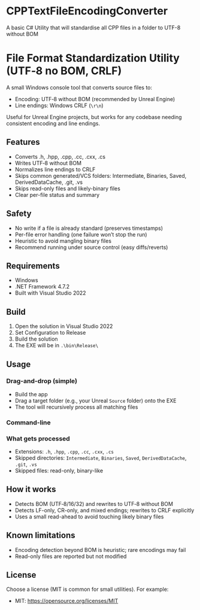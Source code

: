 ﻿# CPPTextFileEncodingConverter
A basic C# Utility that will standardise all CPP files in a folder to UTF-8 without BOM

# File Format Standardization Utility (UTF‑8 no BOM, CRLF)

A small Windows console tool that converts source files to:
- Encoding: UTF‑8 without BOM (recommended by Unreal Engine)
- Line endings: Windows CRLF (`\r\n`)

Useful for Unreal Engine projects, but works for any codebase needing consistent encoding and line endings.

## Features
- Converts .h, .hpp, .cpp, .cc, .cxx, .cs
- Writes UTF‑8 without BOM
- Normalizes line endings to CRLF
- Skips common generated/VCS folders: Intermediate, Binaries, Saved, DerivedDataCache, .git, .vs
- Skips read-only files and likely-binary files
- Clear per-file status and summary

## Safety
- No write if a file is already standard (preserves timestamps)
- Per-file error handling (one failure won’t stop the run)
- Heuristic to avoid mangling binary files
- Recommend running under source control (easy diffs/reverts)

## Requirements
- Windows
- .NET Framework 4.7.2
- Built with Visual Studio 2022

## Build
1. Open the solution in Visual Studio 2022
2. Set Configuration to Release
3. Build the solution
4. The EXE will be in `.\bin\Release\`

## Usage

### Drag-and-drop (simple)
- Build the app
- Drag a target folder (e.g., your Unreal `Source` folder) onto the EXE
- The tool will recursively process all matching files

### Command-line

### What gets processed
- Extensions: `.h`, `.hpp`, `.cpp`, `.cc`, `.cxx`, `.cs`
- Skipped directories: `Intermediate`, `Binaries`, `Saved`, `DerivedDataCache`, `.git`, `.vs`
- Skipped files: read-only, binary-like

## How it works
- Detects BOM (UTF‑8/16/32) and rewrites to UTF‑8 without BOM
- Detects LF-only, CR-only, and mixed endings; rewrites to CRLF explicitly
- Uses a small read-ahead to avoid touching likely binary files

## Known limitations
- Encoding detection beyond BOM is heuristic; rare encodings may fail
- Read-only files are reported but not modified

## License
Choose a license (MIT is common for small utilities). For example:
- MIT: https://opensource.org/licenses/MIT
